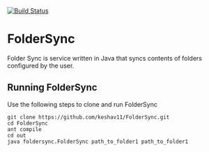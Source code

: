 

[![Build Status](https://travis-ci.org/keshav11/FolderSync.svg?branch=master)](https://travis-ci.org/keshav11/FolderSync)      
# FolderSync

Folder Sync is service written in Java that syncs contents of folders configured by the user.

## Running FolderSync
Use the following steps to clone and run FolderSync

```
git clone https://github.com/keshav11/FolderSync.git
cd FolderSync
ant compile
cd out
java foldersync.FolderSync path_to_folder1 path_to_folder1
```
